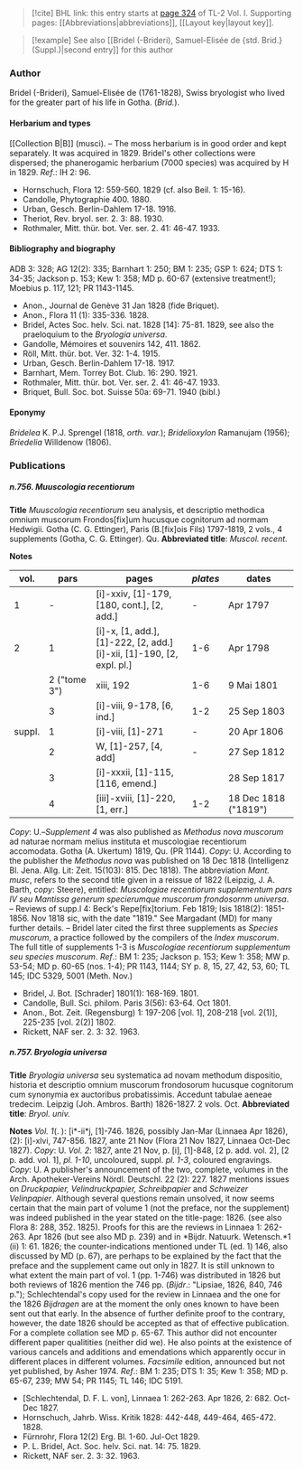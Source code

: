 > [!cite] BHL link: this entry starts at [page 324](https://www.biodiversitylibrary.org/item/103414#page/372/mode/1up) of TL-2 Vol. I.
> Supporting pages: [[Abbreviations|abbreviations]], [[Layout key|layout key]].

> [!example] See also [[Bridel (-Brideri), Samuel-Elisée de {std. Brid.} (Suppl.)|second entry]] for this author

### Author

Bridel (-Brideri), Samuel-Elisée de (1761-1828), Swiss bryologist who lived for the greater part of his life in Gotha. (*Brid.*).

#### Herbarium and types

[[Collection B|B]] (musci). – The moss herbarium is in good order and kept separately. It was acquired in 1829. Bridel's other collections were dispersed; the phanerogamic herbarium (7000 species) was acquired by H in 1829.
*Ref*.: IH 2: 96.
- Hornschuch, Flora 12: 559-560. 1829 (cf. also Beil. 1: 15-16).
- Candolle, Phytographie 400. 1880.
- Urban, Gesch. Berlin-Dahlem 17-18. 1916.
- Theriot, Rev. bryol. ser. 2. 3: 88. 1930.
- Rothmaler, Mitt. thür. bot. Ver. ser. 2. 41: 46-47. 1933.

#### Bibliography and biography

ADB 3: 328; AG 12(2): 335; Barnhart 1: 250; BM 1: 235; GSP 1: 624; DTS 1: 34-35; Jackson p. 153; Kew 1: 358; MD p. 60-67 (extensive treatment!); Moebius p. 117, 121; PR 1143-1145.
- Anon., Journal de Genève 31 Jan 1828 (fide Briquet).
- Anon., Flora 11 (1): 335-336. 1828.
- Bridel, Actes Soc. helv. Sci. nat. 1828 \[14\]: 75-81. 1829, see also the praeloquium to the *Bryologia universa*.
- Gandolle, Mémoires et souvenirs 142, 411. 1862.
- Röll, Mitt. thür. bot. Ver. 32: 1-4. 1915.
- Urban, Gesch. Berlin-Dahlem 17-18. 1917.
- Barnhart, Mem. Torrey Bot. Club. 16: 290. 1921.
- Rothmaler, Mitt. thür. bot. Ver. ser. 2. 41: 46-47. 1933.
- Briquet, Bull. Soc. bot. Suisse 50a: 69-71. 1940 (bibl.)

#### Eponymy

*Bridelea* K. P.J. Sprengel (1818, *orth. var.*); *Bridelioxylon* Ramanujam (1956); *Briedelia* Willdenow (1806).

### Publications

##### n.756. Muuscologia recentiorum

**Title**
*Muuscologia recentiorum* seu analysis, et descriptio methodica omnium muscorum Frondos\[fix\]um hucusque cognitorum ad normam Hedwigii. Gotha (C. G. Ettinger), Paris (B.\[fix\]ois Fils) 1797-1819, 2 vols., 4 supplements (Gotha, C. G. Ettinger). Qu.
**Abbreviated title**: *Muscol. recent.*

**Notes**

|vol.	|pars	|pages	|*plates*	|dates|
|---	|---	|---	|---	|---	|
|1	|-	|\[i\]-xxiv, \[1\]-179, \[180, cont.\], \[2, add.\]	|-	|Apr 1797|
|2	|1	|\[i\]-x, \[1, add.\], \[1\]-222, \[2, add.\]<br/>\[i\]-xii, \[1\]-190, \[2, expl. pl.\]	|1-6	|Apr 1798|
|	|2 ("tome 3")	|xiii, 192	|1-6	|9 Mai 1801|
|	|3	|\[i\]-viii, 9-178, \[6, ind.\]	|1-2	|25 Sep 1803|
|suppl.	|1	|\[i\]-viii, \[1\]-271	|-	|20 Apr 1806|
|	|2	|W, \[1\]-257, \[4, add\]	|-	|27 Sep 1812|
|	|3	|\[i\]-xxxii, \[1\]-115, \[116, emend.\]	|	|28 Sep 1817|
|	|4	|\[iii\]-xviii, \[1\]-220, \[1, err.\]	|1-2	|18 Dec 1818 ("1819")|

*Copy*: U.–*Supplement 4* was also published as *Methodus nova muscorum* ad naturae normam melius instituta et muscologiae recentiorum accomodata. Gotha (A. Ukertum) 1819, Qu. (PR 1144). *Copy*: U. According to the publisher the *Methodus nova* was published on 18 Dec 1818 (Intelligenz Bl. Jena. Allg. Lit: Zeit. 15(103): 815. Dec 1818). The abbreviation *Mant. musc*, refers to the second title given in a reissue of 1822 (Leipzig, J. A. Barth, *copy*: Steere), entitled: *Muscologiae recentiorum supplementum pars IV seu Mantissa generum specierumque muscorum frondosornm universa*. – Reviews of supp.l 4: Beck's Repe\[fix\]torium. Feb 1819; Isis 1818(2): 1851-1856. Nov 1818 sic, with the date "1819."
See Margadant (MD) for many further details. – Bridel later cited the first three supplements as *Species muscorum*, a practice followed by the compilers of the *Index muscorum*. The full title of supplements 1-3 is *Muscologiae recentiorum supplementum seu species muscorum*.
*Ref*.: BM 1: 235; Jackson p. 153; Kew 1: 358; MW p. 53-54; MD p. 60-65 (nos. 1-4); PR 1143, 1144; SY p. 8, 15, 27, 42, 53, 60; TL 145; IDC 5329, 5001 (Meth. Nov.)
- Bridel, J. Bot. \[Schrader\] 1801(1): 168-169. 1801.
- Candolle, Bull. Sci. philom. Paris 3(56): 63-64. Oct 1801.
- Anon., Bot. Zeit. (Regensburg) 1: 197-206 \[vol. 1\], 208-218 \[vol. 2(1)\], 225-235 \[vol. 2(2)\] 1802.
- Rickett, NAF ser. 2. 3: 32. 1963.

##### n.757. Bryologia universa

**Title**
*Bryologia universa* seu systematica ad novam methodum dispositio, historia et descriptio omnium muscorum frondosorum hucusque cognitorum cum synonymia ex auctoribus probatissimis. Accedunt tabulae aeneae tredecim. Leipzig (Joh. Ambros. Barth) 1826-1827. 2 vols. Oct.
**Abbreviated title**: *Bryol. univ.*

**Notes**
*Vol. 1*(. ): \[i\*-ii\*j, \[1\]-746. 1826, possibly Jan-Mar (Linnaea Apr 1826), (2): \[i\]-xlvi, 747-856. 1827, ante 21 Nov (Flora 21 Nov 1827, Linnaea Oct-Dec 1827).
*Copy*: U.
*Vol. 2*: 1827, ante 21 Nov, p. \[i\], \[1\]-848, \[2 p. add. vol. 2\], \[2 p. add. vol. 1\], *pl. 1-10*, uncoloured, suppl. *pl. 1-3*, coloured engravings. *Copy*: U.
A publisher's announcement of the two, complete, volumes in the Arch. Apotheker-Vereins Nördl. Deutschl. 22 (2): 227. 1827 mentions issues on *Druckpapier, Velindruckpapier, Schreibpapier* and *Schweizer Velinpapier*. Although several questions remain unsolved, it now seems certain that the main part of volume 1 (not the preface, nor the supplement) was indeed published in the year stated on the title-page: 1826. (see also Flora 8: 288, 352. 1825).
Proofs for this are the reviews in Linnaea 1: 262-263. Apr 1826 (but see also MD p. 239) and in *Bijdr. Natuurk. Wetensch.*1 (ii) 1: 61. 1826; the counter-indications mentioned under TL (ed. 1) 146, also discussed by MD (p. 67), are perhaps to be explained by the fact that the preface and the supplement came out only in 1827. It is still unknown to what extent the main part of vol. 1 (pp. 1-746) was distributed in 1826 but both reviews of 1826 mention the 746 pp. (*Bijdr*.: "Lipsiae, 1826, 840, 746 p."); Schlechtendal's copy used for the review in Linnaea and the one for the 1826 *Bijdragen* are at the moment the only ones known to have been sent out that early.
In the absence of further definite proof to the contrary, however, the date 1826 should be accepted as that of effective publication.
For a complete collation see MD p. 65-67. This author did not encounter different paper qualitities (neither did we). He also points at the existence of various cancels and additions and emendations which apparently occur in different places in different volumes.
*Facsimile* edition, announced but not yet published, by Asher 1974.
*Ref*.: BM 1: 235; DTS 1: 35; Kew 1: 358; MD p. 65-67, 239; MW 54; PR 1145; TL 146; IDC 5191.
- \[Schlechtendal, D. F. L. von\], Linnaea 1: 262-263. Apr 1826, 2: 682. Oct-Dec 1827.
- Hornschuch, Jahrb. Wiss. Kritik 1828: 442-448, 449-464, 465-472. 1828.
- Fürnrohr, Flora 12(2) Erg. Bl. 1-60. Jul-Oct 1829.
- P. L. Bridel, Act. Soc. helv. Sci. nat. 14: 75. 1829.
- Rickett, NAF ser. 2. 3: 32. 1963.

